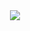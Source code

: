 <div align="center"> <img src="https://metrics.lecoq.io/Frostyume?template=classic&base=header%2C%20activity%2C%20community%2C%20repositories%2C%20metadata&base.indepth=false&base.hireable=false&base.skip=false&config.timezone=Etc%2FGMT-8"> </div>

